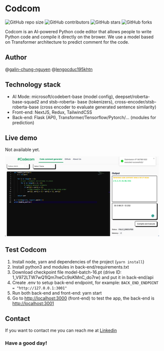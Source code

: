 # Codcom

<!--- These are examples. See https://shields.io for others or to customize this set of shields. You might want to include dependencies, project status and licence info here --->

![GitHub repo size](https://img.shields.io/github/repo-size/galin-chung-nguyen/codcom)
![GitHub contributors](https://img.shields.io/github/contributors/galin-chung-nguyen/codcom)
![GitHub stars](https://img.shields.io/github/stars/galin-chung-nguyen/codcom?style=social)
![GitHub forks](https://img.shields.io/github/forks/galin-chung-nguyen/codcom?style=social)

<!-- ![Twitter Follow](https://img.shields.io/twitter/follow/scottydocs?style=social) -->

Codcom is an AI-powered Python code editor that allows people to write Python code and compile it directly on the brower. We use a model based on Transformer architecture to predict comment for the code.

## Author

@[galin-chung-nguyen](https://github.com/galin-chung-nguyen)
@[lengocduc195khtn](https://github.com/lengocduc195khtn)

## Technology stack
- AI Mode: microsoft/codebert-base (model config), deepset/roberta-base-squad2 and stsb-roberta-
base (tokenizers), cross-encoder/stsb-roberta-base (cross encoder to evaluate generated sentence similarity)
- Front-end: NextJS, Redux, TailwindCSS
- Back-end: Flask (API), Transformer/Tensorflow/Pytorch/... (modules for prediction)

## Live demo

Not available yet.

![](./public/bubblesort.png)

## Test Codcom

1. Install node, yarn and dependencies of the project (```yarn install```)
2. Install python3 and modules in back-end/requirements.txt
3. Download checkpoint file model-batch-16.pt (drive ID: 1_V972LTW7wQ1IQm7neCc9oKMnC_do7rw) and put it in back-end/api
4. Create .env to setup back-end endpoint, for example:
```BACK_END_ENDPOINT = "http://127.0.0.1:3001"```
4. Run both back-end and front-end: yarn start
5. Go to [http://localhost:3000](http://localhost:3000) (front-end) to test the app, the back-end is [http://localhost:3001](http://localhost:3001)

## Contact

If you want to contact me you can reach me at [Linkedin](https://www.linkedin.com/in/galin-chung-nguyen/)

### **Have a good day!**
